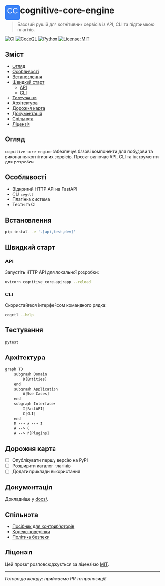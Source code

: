 # <img src="assets/logo.svg" alt="Логотип" width="48" align="left"/> cognitive-core-engine

> Базовий рушій для когнітивних сервісів із API, CLI та підтримкою плагінів.

[![CI](https://img.shields.io/github/actions/workflow/status/neuron7x/cognitive-core-engine/ci.yml?style=flat-square&logo=github)](https://github.com/neuron7x/cognitive-core-engine/actions/workflows/ci.yml) [![CodeQL](https://img.shields.io/github/actions/workflow/status/neuron7x/cognitive-core-engine/codeql.yml?style=flat-square&logo=github)](https://github.com/neuron7x/cognitive-core-engine/actions/workflows/codeql.yml) [![Python](https://img.shields.io/badge/python-3.10%2B-blue?style=flat-square&logo=python)](#) [![License: MIT](https://img.shields.io/badge/license-MIT-green?style=flat-square)](LICENSE)
<!-- [![PyPI](https://img.shields.io/pypi/v/cognitive-core-engine?style=flat-square&logo=pypi)](https://pypi.org/project/cognitive-core-engine/) -->
<!-- [![Coverage](https://img.shields.io/badge/coverage-??%25-lightgrey?style=flat-square)](# "verification required") -->

## Зміст
- [Огляд](#огляд)
- [Особливості](#особливості)
- [Встановлення](#встановлення)
- [Швидкий старт](#швидкий-старт)
  - [API](#api)
  - [CLI](#cli)
- [Тестування](#тестування)
- [Архітектура](#архітектура)
- [Дорожня карта](#дорожня-карта)
- [Документація](#документація)
- [Спільнота](#спільнота)
- [Ліцензія](#ліцензія)

## Огляд
`cognitive-core-engine` забезпечує базові компоненти для побудови та виконання когнітивних сервісів.
Проєкт включає API, CLI та інструменти для розробки.

## Особливості
- Відкритий HTTP API на FastAPI
- CLI `cogctl`
- Плагінна система
- Тести та CI

## Встановлення
```bash
pip install -e '.[api,test,dev]'
```

## Швидкий старт

### API
Запустіть HTTP API для локальної розробки:
```bash
uvicorn cognitive_core.api:app --reload
```

### CLI
Скористайтеся інтерфейсом командного рядка:
```bash
cogctl --help
```

## Тестування
```bash
pytest
```

## Архітектура
```mermaid
graph TD
    subgraph Domain
        D[Entities]
    end
    subgraph Application
        A[Use Cases]
    end
    subgraph Interfaces
        I[FastAPI]
        C[CLI]
    end
    D --> A --> I
    A --> C
    A --> P[Plugins]
```

## Дорожня карта
- [ ] Опублікувати першу версію на PyPI
- [ ] Розширити каталог плагінів
- [ ] Додати приклади використання

## Документація
Докладніше у [docs/](docs/).

## Спільнота
- [Посібник для контриб'юторів](CONTRIBUTING.md)
- [Кодекс поведінки](CODE_OF_CONDUCT.md)
- [Політика безпеки](SECURITY.md)

## Ліцензія
Цей проєкт розповсюджується за ліцензією [MIT](LICENSE).

---
*Готово до вкладу: приймаємо PR та пропозиції!* 
